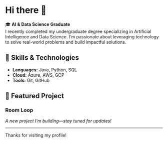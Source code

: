 # Hi there 👋

🎓 **AI & Data Science Graduate**  
I recently completed my undergraduate degree specializing in Artificial Intelligence and Data Science. I’m passionate about leveraging technology to solve real-world problems and build impactful solutions.

## 🚀 Skills & Technologies

- **Languages:** Java, Python, SQL
- **Cloud:** Azure, AWS, GCP
- **Tools:** Git, GitHub

## 🌟 Featured Project

### Room Loop
_A new project I’m building—stay tuned for updates!_

---

Thanks for visiting my profile!
